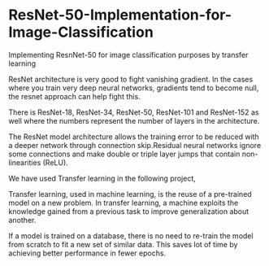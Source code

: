 # ResNet-50-Implementation-for-Image-Classification
Implementing ResnNet-50 for image classification purposes by transfer learning

ResNet architecture is very good to fight vanishing gradient. In the cases where you train very deep neural networks, gradients tend to become null, the resnet approach can help fight this.

There is ResNet-18, ResNet-34, ResNet-50, ResNet-101 and ResNet-152 as well where the numbers represent the number of layers in the architecture.

The ResNet model architecture allows the training error to be reduced with a deeper network through connection skip.Residual neural networks ignore some connections and make double or triple layer jumps that contain non-linearities (ReLU).

We have used Transfer learning in the following project,

Transfer learning, used in machine learning, is the reuse of a pre-trained model on a new problem. In transfer learning, a machine exploits the knowledge gained from a previous task to improve generalization about another.

If a model is trained on a database, there is no need to re-train the model from scratch to fit a new set of similar data.
This saves lot of time by achieving better performance in fewer epochs.



